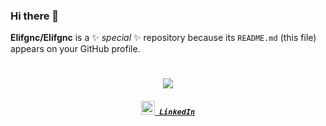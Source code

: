 ### Hi there 👋


**Elifgnc/Elifgnc** is a ✨ _special_ ✨ repository because its `README.md` (this file) appears on your GitHub profile.

<h1 align="center">
  <a href="https://git.io/typing-svg">
    <img src="https://readme-typing-svg.herokuapp.com/?lines=Hello,+There!+👋;This+is+ELİF+GENCO....;Nice+to+meet+you!&center=true&size=30">
  </a>
</h1>

<h5 align="center">
  <code><a href="https://www.linkedin.com/in/elif-genco/" title="LinkedIn Profile"><img width="22" src="images/linkedin.svg"> LinkedIn</a></code>

</h5>
